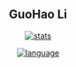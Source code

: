 <div align='center'>

## GuoHao Li

[![stats]][home]

[![language]][home]

</div>


[home]: https://github.com/li-guohao

[stats]: https://github-readme-stats.vercel.app/api?username=li-guohao&locale=cn&show_icons=true&include_all_commits=true&theme=transparent&hide_border=true
[language]: https://github-readme-stats.vercel.app/api/top-langs?username=li-guohao&locale=cn&show_icons=true&theme=transparent&card_width=470&hide_border=true

